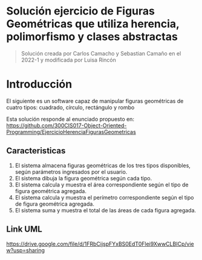 # Solución ejercicio de Figuras Geométricas que utiliza herencia, polimorfismo y clases abstractas
>Solución creada por Carlos Camacho y Sebastian Camaño en el 2022-1 y modificada por Luisa Rincón

# Introducción

El siguiente es un software capaz de manipular figuras geométricas de cuatro tipos: cuadrado, círculo, rectángulo y rombo

Esta solución responde al enunciado propuesto en: https://github.com/300CIS017-Object-Oriented-Programming/EjercicioHerenciaFigurasGeometricas

## Caracteristicas

1. El sistema almacena figuras geométricas de los tres tipos disponibles, según parámetros ingresados por el usuario.
2. El sistema dibuja la figura geométrica según cada tipo.
3. El sistema calcula y muestra el área correspondiente según el tipo de figura geométrica agregada.
4. El sistema calcula y muestra el perímetro correspondiente según el tipo de figura geométrica agregada.
5. El sistema suma y muestra el total de las áreas de cada figura agregada.

## Link UML

https://drive.google.com/file/d/1FRbCijspFYxBS0EdT0Flei9XwwCLBICp/view?usp=sharing

